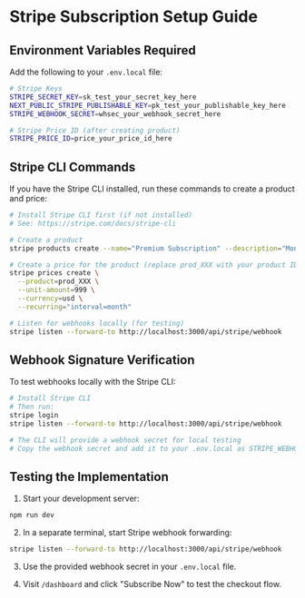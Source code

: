 # Stripe Subscription Setup Guide

## Environment Variables Required

Add the following to your `.env.local` file:

```bash
# Stripe Keys
STRIPE_SECRET_KEY=sk_test_your_secret_key_here
NEXT_PUBLIC_STRIPE_PUBLISHABLE_KEY=pk_test_your_publishable_key_here
STRIPE_WEBHOOK_SECRET=whsec_your_webhook_secret_here

# Stripe Price ID (after creating product)
STRIPE_PRICE_ID=price_your_price_id_here
```

## Stripe CLI Commands

If you have the Stripe CLI installed, run these commands to create a product and price:

```bash
# Install Stripe CLI first (if not installed)
# See: https://stripe.com/docs/stripe-cli

# Create a product
stripe products create --name="Premium Subscription" --description="Monthly premium plan"

# Create a price for the product (replace prod_XXX with your product ID)
stripe prices create \
  --product=prod_XXX \
  --unit-amount=999 \
  --currency=usd \
  --recurring="interval=month"

# Listen for webhooks locally (for testing)
stripe listen --forward-to http://localhost:3000/api/stripe/webhook
```

## Webhook Signature Verification

To test webhooks locally with the Stripe CLI:

```bash
# Install Stripe CLI
# Then run:
stripe login
stripe listen --forward-to http://localhost:3000/api/stripe/webhook

# The CLI will provide a webhook secret for local testing
# Copy the webhook secret and add it to your .env.local as STRIPE_WEBHOOK_SECRET
```

## Testing the Implementation

1. Start your development server:
```bash
npm run dev
```

2. In a separate terminal, start Stripe webhook forwarding:
```bash
stripe listen --forward-to http://localhost:3000/api/stripe/webhook
```

3. Use the provided webhook secret in your `.env.local` file.

4. Visit `/dashboard` and click "Subscribe Now" to test the checkout flow.
